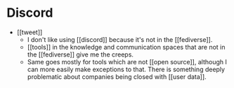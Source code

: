 # Discord

- [[tweet]]
  - I don't like using [[discord]] because it's not in the [[fediverse]].
  - [[tools]] in the knowledge and communication spaces that are not in the [[fediverse]] give me the creeps.
  - Same goes mostly for tools which are not [[open source]], although I can more easily make exceptions to that. There is something deeply problematic about companies being closed with [[user data]].


